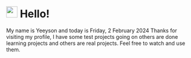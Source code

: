  <h1>
    <img src="https://emojis.slackmojis.com/emojis/images/1643510097/45343/hi.gif?1643510097" width="30"/> 
    Hello!
 </h1>
 <p>
    My name is Yeeyson and today is Friday, 2 February 2024
    Thanks for visiting my profile, I have some test projects going on others are done learning projects and others are real projects.
    Feel free to watch and use them.
 </p>